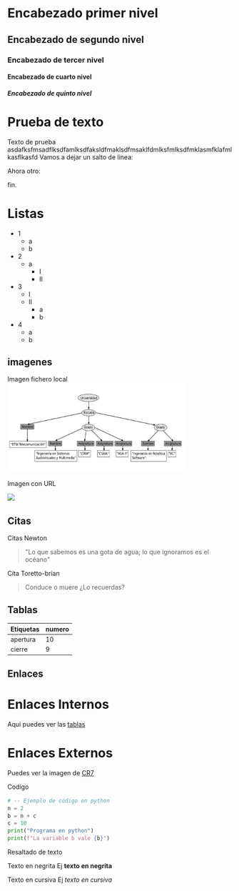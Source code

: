 # Encabezado primer nivel
## Encabezado de segundo nivel
### Encabezado de tercer nivel
#### Encabezado de cuarto nivel
##### Encabezado de quinto nivel

# Prueba de texto 

Texto de prueba asdafksfmsadflksdfamlksdfaksldfmaklsdfmsaklfdmlksfmlksdfmklasmfklafmlkasflkasfd
Vamos a dejar un salto de linea:

Ahora otro:

fin.


# Listas

* 1
    * a
    * b
* 2
    * a
        * I
        * II
* 3
    * I
    * II
        * a
        * b
* 4
    * a
    * b
## imagenes

Imagen fichero local
<img height="200" src="ej2.JPG" width="400">

Imagen con URL

![](https://upload.wikimedia.org/wikipedia/commons/thumb/d/dd/Spanish_Air_Force_Typhoon_MOD_45157735.jpg/250px-Spanish_Air_Force_Typhoon_MOD_45157735.jpg)

## Citas

Citas Newton
> "Lo que sabemos es una gota de agua; lo que ignoramos es el océano"

Cita Toretto-brian
>Conduce o muere ¿Lo recuerdas?

## Tablas

|Etiquetas|   numero     |
|---------|--------------|
|apertura |      10      |
|cierre   |       9      |

## Enlaces

# Enlaces Internos
Aqui puedes ver las [tablas](#tablas)
# Enlaces Externos
Puedes ver la imagen de [CR7](https://depor.com/resizer/4atw4Rb3AVL1DmE3SJlupuAw-hA=/1200x1200/smart/filters:format(jpeg):quality(75)/cloudfront-us-east-1.images.arcpublishing.com/elcomercio/YTM27UYTERCE3ETRJIK7IDHHNQ.png)

Codigo

```python
# -- Ejemplo de código en python
n = 2
b = n + c
c = 10
print("Programa en python")
print(f"La variable b vale {b}")
```
Resaltado de texto

Texto en negrita
Ej  **texto en negrita**

Texto en cursiva
Ej *texto en cursiva* 


